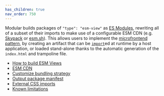 ```yaml
---
has_children: true
nav_order: 750
---
```


Modular builds packages of `"type": "esm-view"` as
[ES Modules](https://developer.mozilla.org/en-US/docs/Web/JavaScript/Guide/Modules),
rewriting all of a subset of their imports to make use of a configurable ESM CDN
(e.g. [Skypack](https://www.skypack.dev) or [esm.sh](https://esm.sh/)). This
allows users to implement the
[microfrontend pattern](../concepts/microfrontends.md), by creating an artifact
that can be
[`import`](https://developer.mozilla.org/en-US/docs/Web/JavaScript/Reference/Statements/import#dynamic_imports)ed
at runtime by a host application, or loaded stand-alone thanks to the automatic
generation of the `index.html` and trampoline file.

- [How to build ESM Views](./how-to-build.md)
- [ESM CDN](./esm-cdn.md)
- [Customize bundling strategy](./customize-bundle-strategy.md)
- [Output package manifest](./output-package-manifest.md)
- [External CSS imports](./external-css-imports.md)
- [Known limitations](./known-limitations.md)
